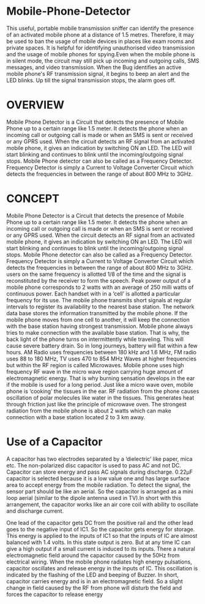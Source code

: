 # Mobile-Phone-Detector
This useful, portable mobile transmission sniffer can identify the presence of an activated mobile phone at a distance of 1.5 metres. Therefore, it may be used to ban the usage of mobile devices in places like exam rooms and private spaces. It is helpful for identifying unauthorised video transmission and the usage of mobile phones for spying.Even when the mobile phone is in silent mode, the circuit may still pick up incoming and outgoing calls, SMS messages, and video transmission. When the Bug identifies an active mobile phone's RF transmission signal, it begins to beep an alert and the LED blinks. Up till the signal transmission stops, the alarm goes off.

# OVERVIEW
Mobile Phone Detector is a Circuit that detects the presence of Mobile Phone up to a certain range 
like 1.5 meter. It detects the phone when an incoming call or outgoing call is made or when an SMS 
is sent or received or any GPRS used.
When the circuit detects an RF signal from an activated mobile phone, it gives an indication 
by switching ON an LED. The LED will start blinking and continues to blink until
the incoming/outgoing signal stops. Mobile Phone detector can also be called as a Frequency 
Detector. Frequency Detector is simply a Current to Voltage Converter Circuit which detects the 
frequencies in between the range of about 800 MHz to 3GHz.

# CONCEPT
Mobile Phone Detector is a Circuit that detects the presence of Mobile Phone up to a certain range 
like 1.5 meter. It detects the phone when an incoming call or outgoing call is made or when an SMS 
is sent or received or any GPRS used.
When the circuit detects an RF signal from an activated mobile phone, it gives an indication 
by switching ON an LED. The LED will start blinking and continues to blink until
the incoming/outgoing signal stops. Mobile Phone detector can also be called as a Frequency 
Detector. Frequency Detector is simply a Current to Voltage Converter Circuit which detects the 
frequencies in between the range of about 800 MHz to 3GHz.
users on the same frequency is allotted 1/8 of the time and the signal is reconstituted by the 
receiver to form the speech. Peak power output of a mobile phone corresponds to 2 watts with an 
average of 250 milli watts of continuous power. Each handset with in a ‘cell’ is allotted a particular 
frequency for its use. The mobile phone transmits short signals at regular intervals to register its 
availability to the nearest base station. The network data base stores the information transmitted by 
the mobile phone. If the mobile phone moves from one cell to another, it will keep the connection 
with the base station having strongest transmission. Mobile phone always tries to make connection 
with the available base station. That is why, the back light of the phone turns on intermittently while 
traveling. This will cause severe battery drain. So in long journeys, battery will flat within a few 
hours. AM Radio uses frequencies between 180 kHz and 1.6 MHz, FM radio uses 88 to 180 MHz, TV 
uses 470 to 854 MHz Waves at higher frequencies but within the RF region is called Microwaves.
Mobile phone uses high frequency RF wave in the micro wave region carrying huge amount of 
electromagnetic energy. That is why burning sensation develops in the ear if the mobile is used for a 
long period. Just like a micro wave oven, mobile phone is ‘cooking’ the tissues in the ear. RF 
radiation from the phone causes oscillation of polar molecules like water in the tissues. This 
generates heat through friction just like the principle of microwave oven. The strongest radiation 
from the mobile phone is about 2 watts which can make connection with a base station located 2 to 
3 km away.

# Use of a Capacitor
A capacitor has two electrodes separated by a ‘dielectric’ like paper, mica etc. The non-polarized disc 
capacitor is used to pass AC and not DC. Capacitor can store energy and pass AC signals during 
discharge. 0.22µF capacitor is selected because it is a low value one and has large surface area to 
accept energy from the mobile radiation. To detect the signal, the sensor part should be like an 
aerial. So the capacitor is arranged as a mini loop aerial (similar to the dipole antenna used in TV).In 
short with this arrangement, the capacitor works like an air core coil with ability to oscillate and 
discharge current.

One lead of the capacitor gets DC from the positive rail and the other lead goes to the negative input 
of IC1. So the capacitor gets energy for storage. This energy is applied to the inputs of IC1 so that the 
inputs of IC are almost balanced with 1.4 volts. In this state output is zero. But at any time IC can 
give a high output if a small current is induced to its inputs. There a natural electromagnetic field 
around the capacitor caused by the 50Hz from electrical wiring. When the mobile phone radiates 
high energy pulsations, capacitor oscillates and release energy in the inputs of IC. This oscillation is 
indicated by the flashing of the LED and beeping of Buzzer. In short, capacitor carries energy and is in 
an electromagnetic field. So a slight change in field caused by the RF from phone will disturb the 
field and forces the capacitor to release energy


